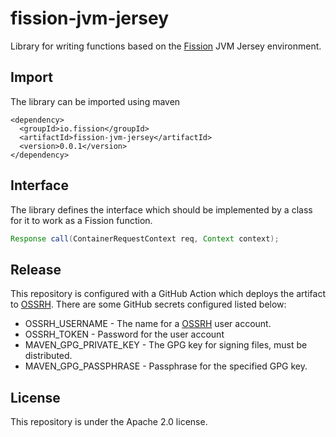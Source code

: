 # fission-jvm-jersey

Library for writing functions based on the [Fission](https://github.com/fission/fission/) JVM Jersey environment.

## Import

The library can be imported using maven

```
<dependency>
  <groupId>io.fission</groupId>
  <artifactId>fission-jvm-jersey</artifactId>
  <version>0.0.1</version>
</dependency>
```

## Interface

The library defines the interface which should be implemented by a class for it to work as a Fission function.

```java
Response call(ContainerRequestContext req, Context context);
```

## Release
This repository is configured with a GitHub Action which deploys the artifact to [OSSRH](https://oss.sonatype.org/).
There are some GitHub secrets configured listed below:
- OSSRH_USERNAME - The name for a [OSSRH](https://oss.sonatype.org/) user account.
- OSSRH_TOKEN - Password for the user account
- MAVEN_GPG_PRIVATE_KEY - The GPG key for signing files, must be distributed.
- MAVEN_GPG_PASSPHRASE - Passphrase for the specified GPG key.

## License
This repository is under the Apache 2.0 license.

